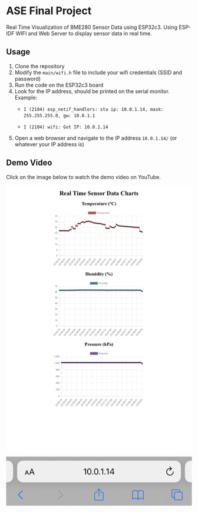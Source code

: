 # ASE Final Project 
Real Time Visualization of BME280 Sensor Data using ESP32c3. Using ESP-IDF WIFI and Web Server to display sensor data in real time.

## Usage
1. Clone the repository
2. Modify the `main/wifi.h` file to include your wifi credentials (SSID and password)
3. Run the code on the ESP32c3 board
4. Look for the IP address, should be printed on the serial monitor. Example: 
    - `I (2104) esp_netif_handlers: sta ip: 10.0.1.14, mask: 255.255.255.0, gw: 10.0.1.1`
    
    - `I (2104) wifi: Got IP: 10.0.1.14`
5. Open a web browser and navigate to the IP address `10.0.1.14/` (or whatever your IP address is)

## Demo Video
Click on the image below to watch the demo video on YouTube.

[![Demo Video](img/viewer.jpeg)](https://www.youtube.com/watch?v=5d3d22-uYog "Demo Video")
